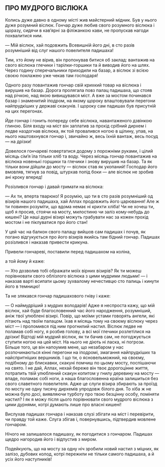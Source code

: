 ## ПРО МУДРОГО ВІСЛЮКА

Колись дуже давно в одному місті жив майстерний мідник.
Був у нього дуже розумний віслюк.
Гончар дуже любив свого розумного віслюка і щоразу, сидячи в кав’ярні за філіжанкою кави, не пропускав нагоди похвалитися ним.

— Мій віслюк, хай подовжить Всевишній його дні, в сто разів розумніший від слуг нашого повелителя падишаха!

Тим, хто йому не вірив, він пропонував битися об заклад: вантажив на свого віслюка глечики і тарілки-горшики та й виводив його на шлях.
Через годину сперечальники приходили на базар, а віслюк зі всією своєю поклажею уже чекав там господаря!

Одного разу повантажив гончар свій крихкий товар на віслюка і вирушив на базар.
Дорога пролягала повз палац падишаха, що стояв над річкою, над якою вивищувався міст.
А вже за мостом починався базар і знаменитий іподром, на якому щороку влаштовували перегони найпрудкіших у державі скакунів.
І щороку сам падишах був присутній на цих перегонах.

Йде гончар і гонить попереду себе віслюка, навантаженого дзвінкою глиною.
Біля входу на міст він заплатив за прохід срібний дирхем і ледве наздогнав віслюка, як той провалився ногою в щілину, упав, на нього наштовхнувся гончар і, звичайно ж, весь їхній вантаж, весь посуд — на дрізки!

Довелося гончареві повертатися додому з порожніми руками, і цілий місяць сім’я їла тільки хліб та воду.
Через місяць гончар повантажив на віслюка новенькі горщики та глечики і знову вирушив на базар.
Та як тільки вони дійшли до мосту — віслюк став як укопаний!
Господар його вмовляв, тягнув за повід, штурхав попід боки — але віслюк не зробив ані кроку вперед!

Розізлився гончар і давай гримати на віслюка:

— Ах ти, вперта тварюко!
Я розумію, що ти в сто разів розумніший од візирів нашого падишаха, хай Аллах продовжить його царювання!
Але ж ти повинен розуміти, що вдома немає ні крихти хліба!
Чи не хочеш ти, щоб я просив, стоячи на мосту, милостиню чи заліз кому-небудь до кишені?
Це наші дурні візирі можуть грабувати нас за кожен прохід мостом і не піклуватися про його стан!

У цей час на балкон свого палацу вийшов сам падишах і почув, як погано відгукується про його візирів якийсь там бідний гончар.
Падишах розізлився і наказав привести крикуна.

Привели гончареві, поставили перед падишахом на коліна,

а той йому й каже:

— Хто дозволив тобі ображати моїх вірних візирів?
Як ти можеш порівнювати свого облізлого віслюка з цими мудрими людьми! — і наказав варті всипати цьому зухвалому нечестивцю сто палиць і кинути його в темницю!

Та не злякався гончар падишахового гніву і каже:

— О наймудріший з мудрих володарів!
Адже я неспроста кажу, що мій віслюк, хай буде благословенний час його народження, розумніший, аніж твої улюблені візирі.
Повір, що моїми устами говорять ангели, які літають над твоїм палацом.
їхав я місяць тому на своєму віслюку через міст — і проломився під ним прогнилий настил.
Віслюк ледве не поламав собі ногу, я розбив голову, а всі мої глечики розлетілися на дрізки!
Відтоді мій мудрий віслюк, як ти бачив сам, не погоджується ступити ногою на цей міст.
На нього не діють ні ласка, ні погрози.
Більше того, це він напоумив мене, що незабаром у нас розпочинаються кінні перегони на іподромі, змагання найпрудкіших та найспритніших вершників.
І що ти, о ясновельможний, на своєму, подібному до блискавки, скакуні помчиш по цьому мосту, поспішаючи на свято.
І не дай, Аллах, нехай береже він твоє дорогоцінне життя, потрапить твій улюблений скакун копитом у гнилу деревину на мосту — впаде, поламає собі ноги, а наша благословенна країна залишиться без свого славетного повелителя.
Адже це слуги візира збирають за проїзд по мосту не одну тисячу дирхемів упродовж білого дня.
То хіба ж не можна було досі, виявляючи турботу про твою безцінну особу, поміняти настил?
І як я можу після цього порівнювати свого мудрого віслюка з цими дурнями, котрі думають лише про власні кишені!

Вислухав падишах гончара і наказав слузі збігати на міст і перевірити, чи правду той каже.
Слуга збігав і, повернувшись, підтвердив мовлене гончаром.

Нічого не залишалося падишаху, як погодитися з гончаром.
Падишах щедро нагородив його і відпустив з миром.

Подейкують, що на мосту за одну ніч зробили новий настил з міцних, як залізо, дубових колод, котрі пережили не тільки самого падишаха, а й усіх його наступників! 
